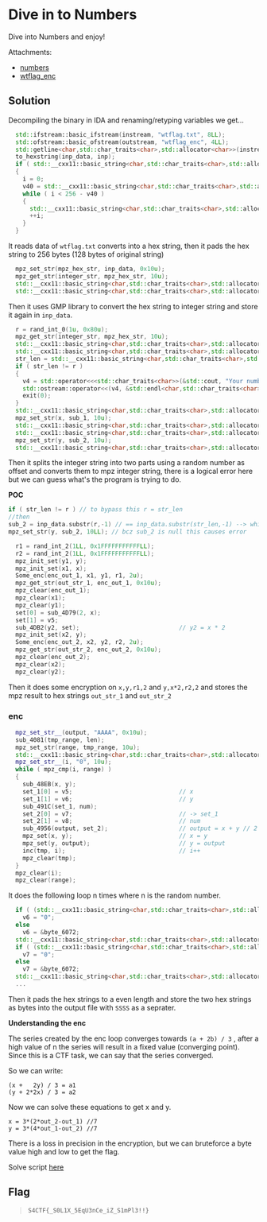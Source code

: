 # Dive in to Numbers

Dive into Numbers and enjoy!

Attachments:
* [numbers](./numbers)
* [wtflag_enc](./wtflag_enc)

## Solution
Decompiling the binary in IDA and renaming/retyping variables we get...

```cpp
  std::ifstream::basic_ifstream(instream, "wtflag.txt", 8LL);
  std::ofstream::basic_ofstream(outstream, "wtflag_enc", 4LL);
  std::getline<char,std::char_traits<char>,std::allocator<char>>(instream, inp);
  to_hexstring(inp_data, inp);
  if ( std::__cxx11::basic_string<char,std::char_traits<char>,std::allocator<char>>::length(inp_data) <= 0xFF )
  {
    i = 0;
    v40 = std::__cxx11::basic_string<char,std::char_traits<char>,std::allocator<char>>::length(inp_data);
    while ( i < 256 - v40 )
    {
      std::__cxx11::basic_string<char,std::char_traits<char>,std::allocator<char>>::operator+=(inp_data, "0");
      ++i;
    }
  }
```
It reads data of `wtflag.txt` converts into a hex string, then it pads the hex string to 256 bytes (128 bytes of original string)

```cpp
  mpz_set_str(mpz_hex_str, inp_data, 0x10u);
  mpz_get_str(integer_str, mpz_hex_str, 10u);
  std::__cxx11::basic_string<char,std::char_traits<char>,std::allocator<char>>::operator=(inp_data, integer_str);
  std::__cxx11::basic_string<char,std::char_traits<char>,std::allocator<char>>::~basic_string(integer_str);
```
Then it uses GMP library to convert the hex string to integer string and store it again in `inp_data`.
```cpp
  r = rand_int_0(1u, 0x80u);
  mpz_get_str(integer_str, mpz_hex_str, 10u);
  std::__cxx11::basic_string<char,std::char_traits<char>,std::allocator<char>>::operator=(inp_data, integer_str);
  std::__cxx11::basic_string<char,std::char_traits<char>,std::allocator<char>>::~basic_string(integer_str);
  str_len = std::__cxx11::basic_string<char,std::char_traits<char>,std::allocator<char>>::length(inp_data);
  if ( str_len != r )
  {
    v4 = std::operator<<<std::char_traits<char>>(&std::cout, "Your number is very small!");
    std::ostream::operator<<(v4, &std::endl<char,std::char_traits<char>>);
    exit(0);
  }
  std::__cxx11::basic_string<char,std::char_traits<char>,std::allocator<char>>::substr(sub_1, inp_data, 0LL, r);
  mpz_set_str(x, sub_1, 10u);
  std::__cxx11::basic_string<char,std::char_traits<char>,std::allocator<char>>::~basic_string(sub_1);
  std::__cxx11::basic_string<char,std::char_traits<char>,std::allocator<char>>::substr(sub_2, inp_data, r, -1LL);
  mpz_set_str(y, sub_2, 10u);
  std::__cxx11::basic_string<char,std::char_traits<char>,std::allocator<char>>::~basic_string(sub_2);
```
Then it splits the integer string into two parts using a random number as offset and converts them to mpz integer string, there is a logical error here but we can guess what's the program is trying to do.

**POC**

```cpp
if ( str_len != r ) // to bypass this r = str_len
//then
sub_2 = inp_data.substr(r,-1) // == inp_data.substr(str_len,-1) --> which will return null to sub_2
mpz_set_str(y, sub_2, 10LL); // bcz sub_2 is null this causes error
```


```cpp
  r1 = rand_int_2(1LL, 0x1FFFFFFFFFFFLL);
  r2 = rand_int_2(1LL, 0x1FFFFFFFFFFFLL);
  mpz_init_set(y1, y);
  mpz_init_set(x1, x);
  Some_enc(enc_out_1, x1, y1, r1, 2u);
  mpz_get_str(out_str_1, enc_out_1, 0x10u);
  mpz_clear(enc_out_1);
  mpz_clear(x1);
  mpz_clear(y1);
  set[0] = sub_4D79(2, x);
  set[1] = v5;
  sub_4DB2(y2, set);                            // y2 = x * 2
  mpz_init_set(x2, y);
  Some_enc(enc_out_2, x2, y2, r2, 2u);
  mpz_get_str(out_str_2, enc_out_2, 0x10u);
  mpz_clear(enc_out_2);
  mpz_clear(x2);
  mpz_clear(y2);
```
Then it does some encryption on `x,y,r1,2` and `y,x*2,r2,2` and stores the mpz result to hex strings `out_str_1` and `out_str_2`

### enc
```cpp
  mpz_set_str__(output, "AAAA", 0x10u);
  sub_4081(tmp_range, len);
  mpz_set_str(range, tmp_range, 10u);
  std::__cxx11::basic_string<char,std::char_traits<char>,std::allocator<char>>::~basic_string(tmp_range);
  mpz_set_str__(i, "0", 10u);
  while ( mpz_cmp(i, range) )
  {
    sub_48EB(x, y);
    set_1[0] = v5;                              // x
    set_1[1] = v6;                              // y
    sub_491C(set_1, num);
    set_2[0] = v7;                              // -> set_1
    set_2[1] = v8;                              // num
    sub_4956(output, set_2);                    // output = x + y // 2
    mpz_set(x, y);                              // x = y
    mpz_set(y, output);                         // y = output
    inc(tmp, i);                                // i++
    mpz_clear(tmp);
  }
  mpz_clear(i);
  mpz_clear(range);
```
It does the following loop n times where n is the random number.

```cpp
  if ( (std::__cxx11::basic_string<char,std::char_traits<char>,std::allocator<char>>::length(out_str_1) & 1) == 1 )
    v6 = "0";
  else
    v6 = &byte_6072;
  std::__cxx11::basic_string<char,std::char_traits<char>,std::allocator<char>>::operator+=(out_str_1, v6);
  if ( (std::__cxx11::basic_string<char,std::char_traits<char>,std::allocator<char>>::length(out_str_2) & 1) == 1 )
    v7 = "0";
  else
    v7 = &byte_6072;
  std::__cxx11::basic_string<char,std::char_traits<char>,std::allocator<char>>::operator+=(out_str_2, v7);
  ...
```
Then it pads the hex strings to a even length and store the two hex strings as bytes into the output file with `SSSS` as a seprater.


**Understanding the enc**

The series created by the enc loop converges towards `(a + 2b) / 3` , after a high value of n the series will result in a fixed value (converging point). Since this is a CTF task, we can say that the series converged.

So we can write:
```
(x +   2y) / 3 = a1
(y + 2*2x) / 3 = a2
```
Now we can solve these equations to get x and y.
```
x = 3*(2*out_2-out_1) //7
y = 3*(4*out_1-out_2) //7
```
There is a loss in precision in the encryption, but we can bruteforce a byte value high and low to get the flag.

Solve script [here](./solve.py)

## Flag
> `S4CTF{_S0L1X_5EqU3nCe_iZ_S1mPl3!!}`